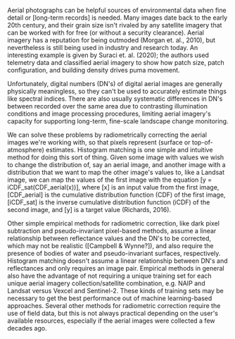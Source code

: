 Aerial photographs can be helpful sources of environmental data when fine detail or [long-term records] is needed. 
Many images date back to the early 20th century, and their grain size isn't rivaled by any satellite imagery that can be worked with for free 
(or without a security clearance). 
Aerial imagery has a reputation for being outmoded (Morgan et. al., 2010), but nevertheless is still being used in industry and research today. 
An interesting example is given by Suraci et. al. (2020); the authors used telemetry data and classified aerial imagery to show how patch size, 
patch configuration, and building density drives puma movement. 

Unfortunately, digital numbers (DN's) of digital aerial images are generally physically meaningless, 
so they can't be used to accurately estimate things like spectral indices. 
There are also usually systematic differences in DN's between recorded over the same area due to contrasting illumination conditions 
and image processing procedures, limiting  aerial imagery's capacity for supporting long-term, fine-scale landscape change monitoring. 

We can solve these problems by radiometrically correcting the aerial images we're working with, 
so that pixels represent (surface or top-of-atmosphere) estimates. 
Histogram matching is one simple and intuitive method for doing this sort of thing. 
Given some image with values we wish to change the distribution of, say an aerial image, 
and another image with a distribution that we want to map the other image's values to, like a Landsat image, 
we can map the values of the first image with the equation 
[y = iCDF_sat(CDF_aerial(x))],
where [x] is an input value from the first image, [CDF_aerial] is the cumulative distribution function (CDF) of the first image, 
[iCDF_sat] is the inverse cumulative distribution function (iCDF) of the second image, and [y] is a target value (Richards, 2016).

Other simple empirical methods for radiometric correction, like dark pixel subtraction and pseudo-invariant pixel-based methods, 
assume a linear relationship between reflectance values and the DN's to be corrected, 
which may not be realistic ([Campbell & Wynne?]), 
and also require the presence of bodies of water and pseudo-invariant surfaces, respectively. 
Histogram matching doesn't assume a linear relationship between DN's and reflectances and only requires an image pair. 
Empirical methods in general also have the advantage of not requiring a unique training set for each unique aerial imagery collection/satellite combination, 
e.g. NAIP and Landsat versus Vexcel and Sentinel-2. 
These kinds of training sets may be necessary to get the best performance out of machine learning-based approaches. 
Several other methods for radiometric correction require the use of field data, 
but this is not always practical depending on the user's available resources, especially if the aerial images were collected a few decades ago.
